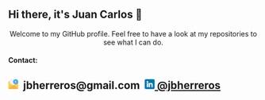 ## Hi there, it's Juan Carlos 👋
<p align="center">
Welcome to my GitHub profile. Feel free to have a look at my repositories to see what I can do. 


#### Contact:
<h2><img src="email.png" width="20" height="20"> &nbsp;jbherreros@gmail.com&nbsp;
<img src="linkedin.png" width="20" height="20"><a href="https://www.linkedin.com/in/jbherreros/"> @jbherreros</a></h2>
</p>
